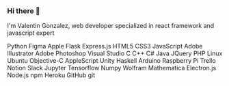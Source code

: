 ### Hi there 👋


I'm Valentin Gonzalez, web developer specialized in react framework and javascript expert

Python Figma Apple Flask Express.js HTML5 CSS3 JavaScript Adobe Illustrator  Adobe Photoshop Visual Studio C C++ C# Java JQuery PHP  Linux Ubuntu Objective-C AppleScript Unity Haskell Arduino Raspberry Pi Trello Notion Slack Jupyter Tensorflow Numpy Wolfram Mathematica Electron.js Node.js npm Heroku GitHub git

